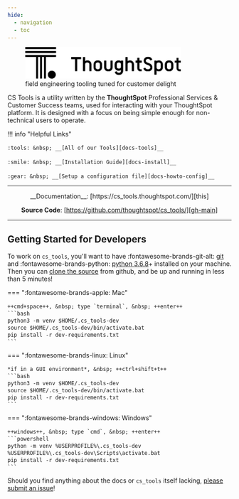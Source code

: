 ```yaml
---
hide:
  - navigation
  - toc
---
```


<style>
  .md-grid { max-width: 75%; }
  .md-typeset h1,
  .md-content__button { display: none; }
</style>

<figure>
  <img src="assets/logo_black.svg" width="350"/>
  <figcaption>field engineering tooling tuned for customer delight</figcaption>
</figure>

CS Tools is a utility written by the __ThoughtSpot__ Professional Services & Customer
Success teams, used for interacting with your ThoughtSpot platform. It is designed with
a focus on being simple enough for non-technical users to operate.

!!! info "Helpful Links"

    :tools: &nbsp; __[All of our Tools][docs-tools]__

    :smile: &nbsp; __[Installation Guide][docs-install]__

    :gear: &nbsp; __[Setup a configuration file][docs-howto-config]__

---

<center>
__Documentation__: [https://cs_tools.thoughtspot.com/][this]

__Source Code__: [https://github.com/thoughtspot/cs_tools/][gh-main]
</center>

---

## __Getting Started__ for Developers

To work on `cs_tools`, you'll want to have :fontawesome-brands-git-alt:
[git][install-git] and :fontawesome-brands-python: [python 3.6.8][install-python]+
installed on your machine. Then you can [clone the source][gh-clone] from github, and be
up and running in less than 5 minutes!

=== ":fontawesome-brands-apple: Mac"

    ++cmd+space++, &nbsp; type `terminal`, &nbsp; ++enter++
    ```bash
    python3 -m venv $HOME/.cs_tools-dev
    source $HOME/.cs_tools-dev/bin/activate.bat
    pip install -r dev-requirements.txt
    ```

=== ":fontawesome-brands-linux: Linux"

    *if in a GUI environment*, &nbsp; ++ctrl+shift+t++
    ```bash
    python3 -m venv $HOME/.cs_tools-dev
    source $HOME/.cs_tools-dev/bin/activate.bat
    pip install -r dev-requirements.txt
    ```

=== ":fontawesome-brands-windows: Windows"

    ++windows++, &nbsp; type `cmd`, &nbsp; ++enter++
    ```powershell
    python -m venv %USERPROFILE%\.cs_tools-dev
    %USERPROFILE%\.cs_tools-dev\Scripts\activate.bat
    pip install -r dev-requirements.txt
    ```

Should you find anything about the docs or `cs_tools` itself lacking, [please submit an
issue][gh-issue]!

[this]: https://cs_tools.thoughtspot.com/
[docs-tools]: cs-tools/overview.md
[docs-install]: how-to/install-upgrade-cs-tools.md
[docs-howto-config]: how-to/configuration-file.md
[gh-main]: https://github.com/thoughtspot/cs_tools/
[gh-issue]: https://github.com/thoughtspot/cs_tools/issues/new
[gh-clone]: https://docs.github.com/en/github/creating-cloning-and-archiving-repositories/cloning-a-repository-from-github/cloning-a-repository
[install-git]: https://git-scm.com/downloads
[install-python]: https://www.python.org/downloads
